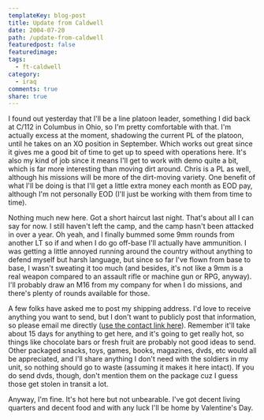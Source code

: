 ```yaml
---
templateKey: blog-post
title: Update from Caldwell
date: 2004-07-20
path: /update-from-caldwell
featuredpost: false
featuredimage:
tags:
  - ft-caldwell
category:
  - iraq
comments: true
share: true
---
```


I found out yesterday that I'll be a line platoon leader, something I did back at C/112 in Columbus in Ohio, so I'm pretty comfortable with that. I'm actually excess at the moment, shadowing the current PL of the platoon, until he takes on an XO position in September. Which works out great since it gives me a good bit of time to get up to speed with operations here. It's also my kind of job since it means I'll get to work with demo quite a bit, which is far more interesting than moving dirt around. Chris is a PL as well, although his missions will be more of the dirt-moving variety. One benefit of what I'll be doing is that I'll get a little extra money each month as EOD pay, although I'm not personally EOD (I'll just be working with them from time to time).

Nothing much new here. Got a short haircut last night. That's about all I can say for now. I still haven't left the camp, and the camp hasn't been attacked in over a year. Oh yeah, and I finally bummed some 9mm rounds from another LT so if and when I do go off-base I'll actually have ammunition. I was getting a little annoyed running around the country without anything to defend myself but harsh language, but since so far I've flown from base to base, I wasn't sweating it too much (and besides, it's not like a 9mm is a real weapon compared to an assault rifle or machine gun or RPG, anyway). I'll probably draw an M16 from my company for when I do missions, and there's plenty of rounds available for those.

A few folks have asked me to post my shipping address. I'd love to receive anything you want to send, but I don't want to publicly post that information, so please email me directly ([use the contact link here](http://armysteve.com/armysteve/contact.aspx)). Remember it'll take about 15 days for anything to get here, and it's going to get really hot, so things like chocolate bars or fresh fruit are probably not good ideas to send. Other packaged snacks, toys, games, books, magazines, dvds, etc would all be appreciated, and I'll share anything I don't need with the soldiers in my unit, so nothing should go to waste (assuming it makes it here intact). If you do send dvds, though, don't mention them on the package cuz I guess those get stolen in transit a lot.

Anyway, I'm fine. It's hot here but not unbearable. I've got decent living quarters and decent food and with any luck I'll be home by Valentine's Day.
